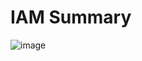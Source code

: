 # IAM Summary
  ![image](https://github.com/user-attachments/assets/e16fd293-8ddd-4320-b68a-5aa7ba481245)
